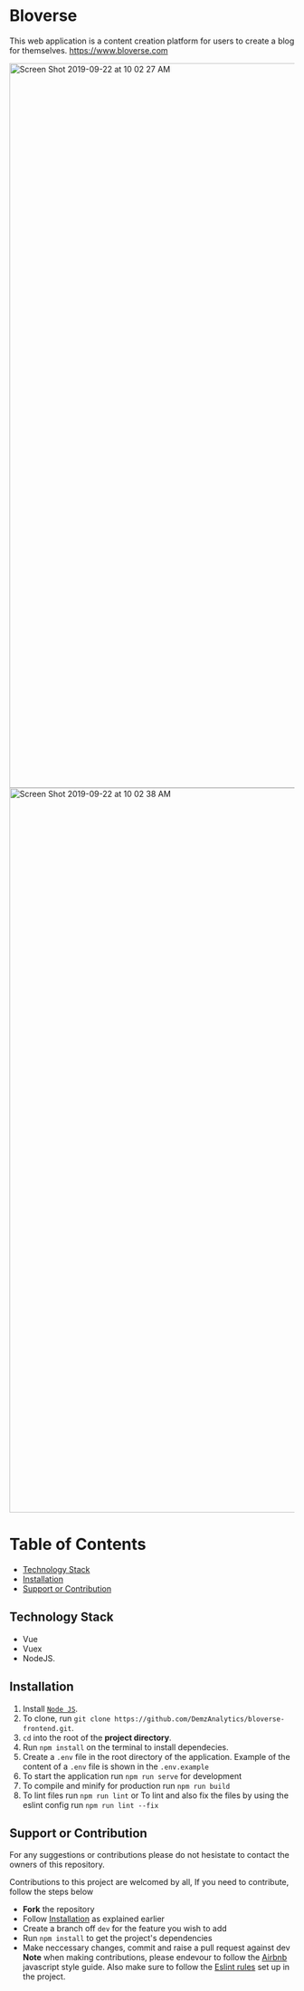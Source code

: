 # Bloverse
This web application is a content creation platform for users to create a blog for themselves. 
https://www.bloverse.com

<img width="1280" alt="Screen Shot 2019-09-22 at 10 02 27 AM" src="https://user-images.githubusercontent.com/26308412/65385096-3176b300-dd22-11e9-9c1b-7fd51f652274.png">
<img width="1280" alt="Screen Shot 2019-09-22 at 10 02 38 AM" src="https://user-images.githubusercontent.com/26308412/65385097-32a7e000-dd22-11e9-9d8b-489989ce54af.png">

# Table of Contents
- [Technology Stack](#technology-stack)
- [Installation](#installation)
- [Support or Contribution](#Support~Contribution)

## Technology Stack
- Vue
- Vuex
- NodeJS.

## Installation
1. Install [`Node JS`](https://nodejs.org/en/).
2. To clone, run `git clone https://github.com/DemzAnalytics/bloverse-frontend.git`.
3. `cd` into the root of the **project directory**.
4. Run `npm install` on the terminal to install dependecies.
6. Create a `.env` file in the root directory of the application. Example of the content of a `.env` file is shown in the `.env.example`
7. To start the application run `npm run serve` for development
8. To compile and minify for production run `npm run build`
9. To lint files run `npm run lint` or To lint and also fix the files by using the eslint config run `npm run lint --fix`

## Support or Contribution
For any suggestions or contributions please do not hesistate to contact the owners of this repository.

Contributions to this project are welcomed by all, If you need to contribute, follow the steps below
* **Fork** the repository
* Follow [Installation](#installation) as explained earlier
* Create a branch off `dev` for the feature you wish to add
* Run `npm install` to get the project's dependencies
* Make neccessary changes, commit and raise a pull request against dev
**Note** when making contributions, please endevour to follow the [Airbnb](https://github.com/airbnb/javascript) javascript style guide. Also make sure to follow the [Eslint rules](https://github.com/DemzAnalytics/bloverse-frontend/blob/dev/.eslintrc) set up in the project. 
